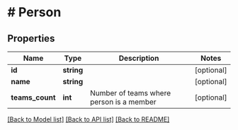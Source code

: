 # # Person

## Properties

Name | Type | Description | Notes
------------ | ------------- | ------------- | -------------
**id** | **string** |  | [optional]
**name** | **string** |  | [optional]
**teams_count** | **int** | Number of teams where person is a member | [optional]

[[Back to Model list]](../../README.md#models) [[Back to API list]](../../README.md#endpoints) [[Back to README]](../../README.md)

